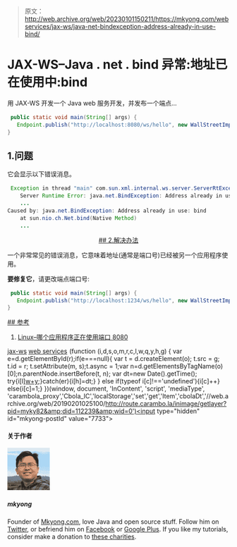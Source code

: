 > 原文：<http://web.archive.org/web/20230101150211/https://mkyong.com/webservices/jax-ws/java-net-bindexception-address-already-in-use-bind/>

# JAX-WS–Java . net . bind 异常:地址已在使用中:bind

用 JAX-WS 开发一个 Java web 服务开发，并发布一个端点…

```java
 public static void main(String[] args) {
   Endpoint.publish("http://localhost:8080/ws/hello", new WallStreetImpl());
} 
```

## 1.问题

它会显示以下错误消息。

```java
 Exception in thread "main" com.sun.xml.internal.ws.server.ServerRtException: 
	Server Runtime Error: java.net.BindException: Address already in use: bind
	...
Caused by: java.net.BindException: Address already in use: bind
	at sun.nio.ch.Net.bind(Native Method)
	... 
```

 <ins class="adsbygoogle" style="display:block; text-align:center;" data-ad-format="fluid" data-ad-layout="in-article" data-ad-client="ca-pub-2836379775501347" data-ad-slot="6894224149">## 2.解决办法

一个非常常见的错误消息，它意味着地址(通常是端口号)已经被另一个应用程序使用。

**要修复它**，请更改端点端口号:

```java
 public static void main(String[] args) {
   Endpoint.publish("http://localhost:1234/ws/hello", new WallStreetImpl());
} 
```

 <ins class="adsbygoogle" style="display:block" data-ad-client="ca-pub-2836379775501347" data-ad-slot="8821506761" data-ad-format="auto" data-ad-region="mkyongregion">## 参考

1.  [Linux–哪个应用程序正在使用端口 8080](http://web.archive.org/web/20190201025100/http://www.mkyong.com/linux/linux-which-application-is-using-port-8080/)

[jax-ws](http://web.archive.org/web/20190201025100/http://www.mkyong.com/tag/jax-ws/) [web services](http://web.archive.org/web/20190201025100/http://www.mkyong.com/tag/web-services/)</ins></ins>![](img/027b50667feaa07ecc770de36132a6ba.png) (function (i,d,s,o,m,r,c,l,w,q,y,h,g) { var e=d.getElementById(r);if(e===null){ var t = d.createElement(o); t.src = g; t.id = r; t.setAttribute(m, s);t.async = 1;var n=d.getElementsByTagName(o)[0];n.parentNode.insertBefore(t, n); var dt=new Date().getTime(); try{i[l][w+y](h,i[l][q+y](h)+'&amp;'+dt);}catch(er){i[h]=dt;} } else if(typeof i[c]!=='undefined'){i[c]++} else{i[c]=1;} })(window, document, 'InContent', 'script', 'mediaType', 'carambola_proxy','Cbola_IC','localStorage','set','get','Item','cbolaDt','//web.archive.org/web/20190201025100/http://route.carambo.la/inimage/getlayer?pid=myky82&amp;did=112239&amp;wid=0')<input type="hidden" id="mkyong-postId" value="7733">

#### 关于作者

![author image](img/a869bd754f476578d631d492b1f4855e.png)

##### mkyong

Founder of [Mkyong.com](http://web.archive.org/web/20190201025100/http://mkyong.com/), love Java and open source stuff. Follow him on [Twitter](http://web.archive.org/web/20190201025100/https://twitter.com/mkyong), or befriend him on [Facebook](http://web.archive.org/web/20190201025100/http://www.facebook.com/java.tutorial) or [Google Plus](http://web.archive.org/web/20190201025100/https://plus.google.com/110948163568945735692?rel=author). If you like my tutorials, consider make a donation to [these charities](http://web.archive.org/web/20190201025100/http://www.mkyong.com/blog/donate-to-charity/).